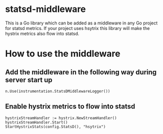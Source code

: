 # statsd-middleware

This is a Go library which can be added as a middleware in any Go project for statsd metrics. If your project uses hsytrix this library will make the hystrix metrics also flow into statsd.

# How to use the middleware

## Add the middleware in the following way during server start up

```
n.Use(instrumentation.StatsDMiddlewareLogger())

```
## Enable hystrix metrics to flow into statsd

```
hystrixStreamHandler := hystrix.NewStreamHandler()
hystrixStreamHandler.Start()
StartHystrixStats(config.StatsD(), "hsytrix")

```